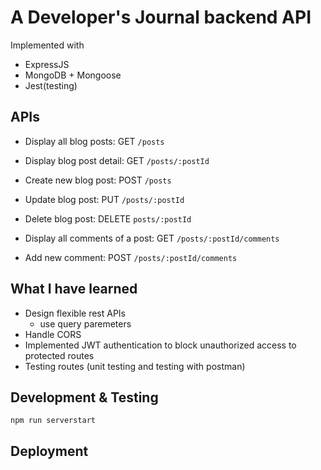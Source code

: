 # A Developer's Journal backend API

Implemented with

* ExpressJS
* MongoDB + Mongoose
* Jest(testing)

## APIs
* Display all blog posts: GET `/posts`
* Display blog post detail: GET `/posts/:postId`
* Create new blog post: POST `/posts`
* Update blog post: PUT `/posts/:postId`
* Delete blog post: DELETE `posts/:postId`

* Display all comments of a post: GET `/posts/:postId/comments`
* Add new comment: POST `/posts/:postId/comments`

## What I have learned
* Design flexible rest APIs
  - use query paremeters
* Handle CORS 
* Implemented JWT authentication to block unauthorized access to protected routes
* Testing routes (unit testing and testing with postman)

## Development & Testing
`npm run serverstart`

## Deployment
